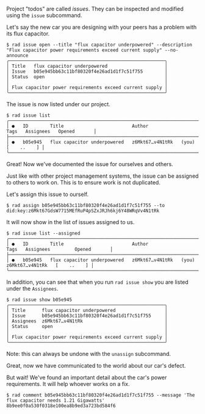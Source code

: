 Project "todos" are called *issues*.  They can be inspected and
modified using the `issue` subcommand.

Let's say the new car you are designing with your peers has a problem with its flux capacitor.

```
$ rad issue open --title "flux capacitor underpowered" --description "Flux capacitor power requirements exceed current supply" --no-announce
╭─────────────────────────────────────────────────────────╮
│ Title   flux capacitor underpowered                     │
│ Issue   b05e945bb63c11bf80320f4e26ad1d1f7c51f755        │
│ Status  open                                            │
│                                                         │
│ Flux capacitor power requirements exceed current supply │
╰─────────────────────────────────────────────────────────╯
```

The issue is now listed under our project.

```
$ rad issue list
╭───────────────────────────────────────────────────────────────────────────────────────────────────────╮
│ ●   ID        Title                         Author                    Tags   Assignees   Opened       │
├───────────────────────────────────────────────────────────────────────────────────────────────────────┤
│ ●   b05e945   flux capacitor underpowered   z6Mkt67…v4N1tRk   (you)                      [    ..    ] │
╰───────────────────────────────────────────────────────────────────────────────────────────────────────╯
```

Great! Now we've documented the issue for ourselves and others.

Just like with other project management systems, the issue can be assigned to
others to work on.  This is to ensure work is not duplicated.

Let's assign this issue to ourself.

```
$ rad assign b05e945bb63c11bf80320f4e26ad1d1f7c51f755 --to did:key:z6Mkt67GdsW7715MEfRuP4pSZxJRJh6kj6Y48WRqVv4N1tRk
```

It will now show in the list of issues assigned to us.

```
$ rad issue list --assigned
╭─────────────────────────────────────────────────────────────────────────────────────────────────────────────╮
│ ●   ID        Title                         Author                    Tags   Assignees         Opened       │
├─────────────────────────────────────────────────────────────────────────────────────────────────────────────┤
│ ●   b05e945   flux capacitor underpowered   z6Mkt67…v4N1tRk   (you)          z6Mkt67…v4N1tRk   [    ..    ] │
╰─────────────────────────────────────────────────────────────────────────────────────────────────────────────╯
```

In addition, you can see that when you run `rad issue show` you are listed under the `Assignees`.

```
$ rad issue show b05e945
╭─────────────────────────────────────────────────────────╮
│ Title      flux capacitor underpowered                  │
│ Issue      b05e945bb63c11bf80320f4e26ad1d1f7c51f755     │
│ Assignees  z6Mkt67…v4N1tRk                              │
│ Status     open                                         │
│                                                         │
│ Flux capacitor power requirements exceed current supply │
╰─────────────────────────────────────────────────────────╯
```

Note: this can always be undone with the `unassign` subcommand.

Great, now we have communicated to the world about our car's defect.

But wait! We've found an important detail about the car's power requirements.
It will help whoever works on a fix.

```
$ rad comment b05e945bb63c11bf80320f4e26ad1d1f7c51f755 --message 'The flux capacitor needs 1.21 Gigawatts'
8b9ee0f0a530f0318e100ea8b9ed3a723bd584f6
```
